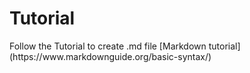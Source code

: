 <h1>Tutorial</h1>
Follow the Tutorial to create .md file [Markdown tutorial] (https://www.markdownguide.org/basic-syntax/)

```code
```

